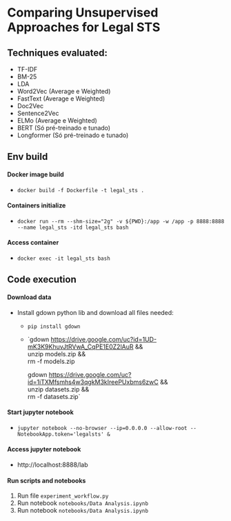 # Comparing Unsupervised Approaches for Legal STS

## Techniques evaluated:
- TF-IDF
- BM-25
- LDA
- Word2Vec (Average e Weighted)
- FastText (Average e Weighted)
- Doc2Vec
- Sentence2Vec
- ELMo (Average e Weighted)
- BERT (Só pré-treinado e tunado)
- Longformer (Só pré-treinado e tunado)


## Env build

#### Docker image build
- `docker build -f Dockerfile -t legal_sts .`

#### Containers initialize

- `docker run --rm --shm-size="2g" -v ${PWD}:/app -w /app -p 8888:8888 --name legal_sts -itd legal_sts bash`

#### Access container
- `docker exec -it legal_sts bash`

## Code execution 

#### Download data
- Install gdown python lib and download all files needed:
    - `pip install gdown`
    - `gdown https://drive.google.com/uc?id=1UD-mK3K9KhuvJtRVwA_CqPE1E0Z2lAuR && \
        unzip models.zip && \
        rm -f models.zip

        gdown https://drive.google.com/uc?id=1iTXMfsmhs4w3qgkM3kIreePUxbms6zwC && \
        unzip datasets.zip && \
        rm -f datasets.zip`

#### Start jupyter notebook
- `jupyter notebook --no-browser --ip=0.0.0.0 --allow-root --NotebookApp.token='legalsts' &`
#### Access jupyter notebook
- http://localhost:8888/lab

#### Run scripts and notebooks
1. Run file `experiment_workflow.py`
2. Run notebook `notebooks/Data Analysis.ipynb`
3. Run notebook `notebooks/Data Analysis.ipynb`

